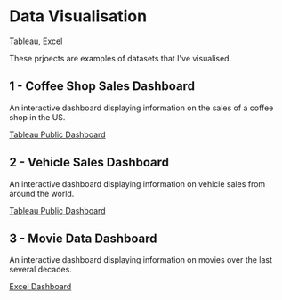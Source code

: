 # Data Visualisation
Tableau, Excel

These prjoects are examples of datasets that I've visualised.

## 1 - Coffee Shop Sales Dashboard

An interactive dashboard displaying information on the sales of a coffee shop in the US.

[Tableau Public Dashboard](https://public.tableau.com/app/profile/matt.clark7658/viz/CoffeeShopSalesDashboard_17410173421070/CoffeeSalesDashboard)


## 2 - Vehicle Sales Dashboard

An interactive dashboard displaying information on vehicle sales from around the world.

[Tableau Public Dashboard](https://public.tableau.com/app/profile/matt.clark7658/viz/VehicleSales_17409456244580/VehicleSalesDashboard)


## 3 - Movie Data Dashboard

An interactive dashboard displaying information on movies over the last several decades.

[Excel Dashboard](https://github.com/mattclark186/Data-Visualisation/blob/main/Movie%20Data%20Dashboard.xlsx)
